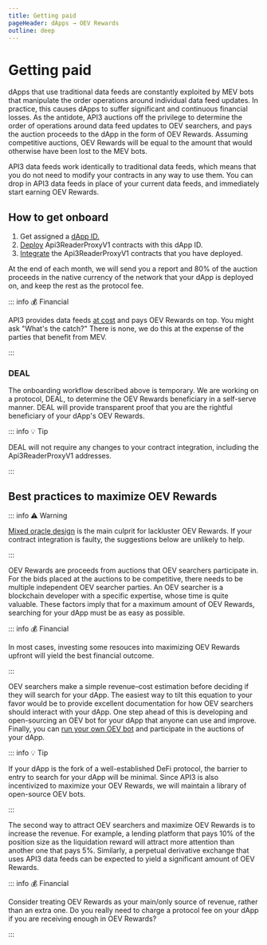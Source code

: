```yaml
---
title: Getting paid
pageHeader: dApps → OEV Rewards
outline: deep
---
```


<PageHeader/>

# Getting paid

dApps that use traditional data feeds are constantly exploited by MEV bots that manipulate the order operations around individual data feed updates.
In practice, this causes dApps to suffer significant and continuous financial losses.
As the antidote, API3 auctions off the privilege to determine the order of operations around data feed updates to OEV searchers, and pays the auction proceeds to the dApp in the form of OEV Rewards.
Assuming competitive auctions, OEV Rewards will be equal to the amount that would otherwise have been lost to the MEV bots.

API3 data feeds work identically to traditional data feeds, which means that you do not need to modify your contracts in any way to use them.
You can drop in API3 data feeds in place of your current data feeds, and immediately start earning OEV Rewards.

## How to get onboard

1. Get assigned a [dApp ID.](/dapps/oev-rewards/dapp-id)
2. [Deploy](/dapps/integration/contract-integration#deployment-parameters) Api3ReaderProxyV1 contracts with this dApp ID.
3. [Integrate](/dapps/integration/contract-integration) the Api3ReaderProxyV1 contracts that you have deployed.

At the end of each month, we will send you a report and 80% of the auction proceeds in the native currency of the network that your dApp is deployed on, and keep the rest as the protocol fee.

::: info 💰 Financial

API3 provides data feeds [at cost](/dapps/integration/index#pricing) and pays OEV Rewards on top.
You might ask "What's the catch?"
There is none, we do this at the expense of the parties that benefit from MEV.

:::

### DEAL

The onboarding workflow described above is temporary.
We are working on a protocol, DEAL, to determine the OEV Rewards beneficiary in a self-serve manner.
DEAL will provide transparent proof that you are the rightful beneficiary of your dApp's OEV Rewards.

::: info 💡 Tip

DEAL will not require any changes to your contract integration, including the Api3ReaderProxyV1 addresses.

:::

## Best practices to maximize OEV Rewards

::: info ⚠️ Warning

[Mixed oracle design](/dapps/integration/contract-integration#mixed-oracle-design) is the main culprit for lackluster OEV Rewards.
If your contract integration is faulty, the suggestions below are unlikely to help.

:::

OEV Rewards are proceeds from auctions that OEV searchers participate in.
For the bids placed at the auctions to be competitive, there needs to be multiple independent OEV searcher parties.
An OEV searcher is a blockchain developer with a specific expertise, whose time is quite valuable.
These factors imply that for a maximum amount of OEV Rewards, searching for your dApp must be as easy as possible.

::: info 💰 Financial

In most cases, investing some resouces into maximizing OEV Rewards upfront will yield the best financial outcome.

:::

OEV searchers make a simple revenue–cost estimation before deciding if they will search for your dApp.
The easiest way to tilt this equation to your favor would be to provide excellent documentation for how OEV searchers should interact with your dApp.
One step ahead of this is developing and open-sourcing an OEV bot for your dApp that anyone can use and improve.
Finally, you can [run your own OEV bot](/oev-searchers/overview) and participate in the auctions of your dApp.

::: info 💡 Tip

If your dApp is the fork of a well-established DeFi protocol, the barrier to entry to search for your dApp will be minimal.
Since API3 is also incentivized to maximize your OEV Rewards, we will maintain a library of open-source OEV bots.

:::

The second way to attract OEV searchers and maximize OEV Rewards is to increase the revenue.
For example, a lending platform that pays 10% of the position size as the liquidation reward will attract more attention than another one that pays 5%.
Similarly, a perpetual derivative exchange that uses API3 data feeds can be expected to yield a significant amount of OEV Rewards.

::: info 💰 Financial

Consider treating OEV Rewards as your main/only source of revenue, rather than an extra one.
Do you really need to charge a protocol fee on your dApp if you are receiving enough in OEV Rewards?

:::
